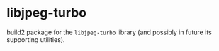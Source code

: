 # libjpeg-turbo

build2 package for the `libjpeg-turbo` library (and possibly in future its
supporting utilities).
